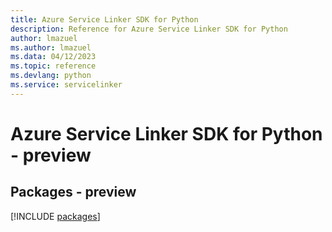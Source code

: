 ```yaml
---
title: Azure Service Linker SDK for Python
description: Reference for Azure Service Linker SDK for Python
author: lmazuel
ms.author: lmazuel
ms.data: 04/12/2023
ms.topic: reference
ms.devlang: python
ms.service: servicelinker
---
```

# Azure Service Linker SDK for Python - preview
## Packages - preview
[!INCLUDE [packages](service-linker-index.md)]